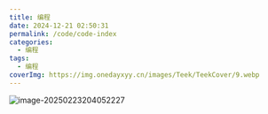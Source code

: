 ```yaml
---
title: 编程
date: 2024-12-21 02:50:31
permalink: /code/code-index
categories:
  - 编程
tags:
  - 编程
coverImg: https://img.onedayxyy.cn/images/Teek/TeekCover/9.webp
---
```




![image-20250223204052227](https://img.onedayxyy.cn/images/image-20250223204052227.png)